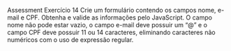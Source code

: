 Assessment
Exercício 14
Crie um formulário contendo os campos nome, e-mail e CPF.
Obtenha e valide as informações pelo JavaScript.
O campo nome não pode estar vazio, o campo e-mail deve possuir um “@” e o campo CPF deve possuir 11 ou 14 caracteres, eliminando caracteres não numéricos com o uso de expressão regular.
